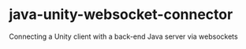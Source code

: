 # java-unity-websocket-connector
Connecting a Unity client with a back-end Java server via websockets
